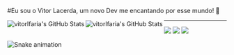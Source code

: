 #Eu sou o Vitor Lacerda, um novo Dev me encantando por esse mundo! 👋

 <div>
  <img align="left" alt="vitorlfaria's GitHub Stats" src="https://github-readme-stats.vercel.app/api?username=vitorlfaria&hide=stars&show_icons=true&theme=vue-dark" />
  <img align="left" alt="vitorlfaria's GitHub Stats" src="https://github-readme-stats.vercel.app/api/top-langs/?username=vitorlfaria&layout=compact&theme=vue-dark" />
 
</div>
  
---
 
<div> 
  <a href="https://instagram.com/_ovito" target="_blank"><img src="https://img.shields.io/badge/-Instagram-%23E4405F?style=for-the-badge&logo=instagram&logoColor=white" target="_blank"></a>
  <a href = "mailto:vitorlacerdafaria7@gmail.com"><img src="https://img.shields.io/badge/-Gmail-%23333?style=for-the-badge&logo=gmail&logoColor=white" target="_blank"></a>
  <a href="https://www.linkedin.com/in/vitor-lacerda-faria" target="_blank"><img src="https://img.shields.io/badge/-LinkedIn-%230077B5?style=for-the-badge&logo=linkedin&logoColor=white" target="_blank"></a> 
 
  ![Snake animation](https://github.com/vitorlfaria/vitorlfaria/blob/output/github-contribution-grid-snake.svg)
 
</div>

